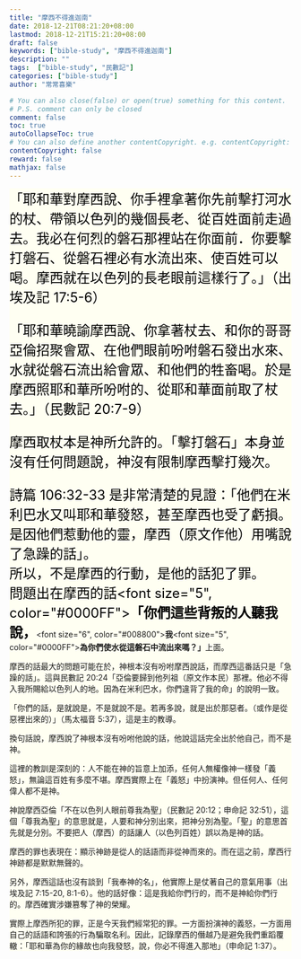 ```yaml
---
title: "摩西不得進迦南"
date: 2018-12-21T08:21:20+08:00
lastmod: 2018-12-21T15:21:20+08:00
draft: false
keywords: ["bible-study", "摩西不得進迦南"]
description: ""
tags:  ["bible-study", "民數記"]
categories: ["bible-study"]
author: "常常喜樂"

# You can also close(false) or open(true) something for this content.
# P.S. comment can only be closed
comment: false
toc: true
autoCollapseToc: true
# You can also define another contentCopyright. e.g. contentCopyright: "This is another copyright."
contentCopyright: false
reward: false
mathjax: false
---
```


<div style="background-color:#FFFFF2"><font size="5", color="#000000">
「耶和華對摩西說、你手裡拿著你先前擊打河水的杖、帶領以色列的幾個長老、從百姓面前走過去。我必在何烈的磐石那裡站在你面前．你要擊打磐石、從磐石裡必有水流出來、使百姓可以喝。摩西就在以色列的長老眼前這樣行了。」（出埃及記 17:5-6）<p>

「耶和華曉諭摩西說、你拿著杖去、和你的哥哥亞倫招聚會眾、在他們眼前吩咐磐石發出水來、水就從磐石流出給會眾、和他們的牲畜喝。於是摩西照耶和華所吩咐的、從耶和華面前取了杖去。」（民數記 20:7-9）<p>

摩西取杖本是神所允許的。「擊打磐石」本身並沒有任何問題說，神沒有限制摩西擊打幾次。<p>

詩篇 106:32-33 是非常清楚的見證：「他們在米利巴水又叫耶和華發怒，甚至摩西也受了虧損。是因他們惹動他的靈，摩西（原文作他）用嘴說了急躁的話」。<br>
所以，不是摩西的行動，是他的話犯了罪。<br>
問題出在摩西的話<font size="5", color="#0000FF"><b>「你們這些背叛的人聽我說，</b></font><font size="6", color="#008800"><b>我</b></font><font size="5", color="#0000FF"><b>為你們使水從這磐石中流出來嗎？」</b></font>上面。<p>

摩西的話最大的問題可能在於，神根本沒有吩咐摩西說話，而摩西這番話只是「急躁的話」。這與民數記 20:24「亞倫要歸到他列祖（原文作本民）那裡。他必不得入我所賜給以色列人的地。因為在米利巴水，你們違背了我的命」的說明一致。<p>

「你們的話，是就說是，不是就說不是。若再多說，就是出於那惡者。（或作是從惡裡出來的）」（馬太福音 5:37），這是主的教導。<p>

換句話說，摩西說了神根本沒有吩咐他說的話，他說這話完全出於他自己，而不是神。<p>

這裡的教訓是深刻的：人不能在神的旨意上加添，任何人無權像神一樣發「義怒」，無論這百姓有多麼不堪。摩西實際上在「義怒」中扮演神。但任何人、任何偉人都不是神。<p>

神說摩西亞倫「不在以色列人眼前尊我為聖」（民數記 20:12；申命記 32:51），這個「尊我為聖」的意思就是，人要和神分別出來，把神分別為聖。「聖」的意思首先就是分別。不要把人（摩西）的話讓人（以色列百姓）誤以為是神的話。<p>

摩西的罪也表現在：顯示神跡是從人的話語而非從神而來的。而在這之前，摩西行神跡都是默默無聲的。<p>

另外，摩西這話也沒有談到「我奉神的名」，他實際上是仗著自己的意氣用事（出埃及記 7:15-20, 8:1-6）。他的話好像：這是我給你們行的，而不是神給你們行的。摩西確實涉嫌篡奪了神的榮耀。<p>

實際上摩西所犯的罪，正是今天我們經常犯的罪。一方面扮演神的義怒，一方面用自己的話語和誇張的行為騙取名利。因此，記錄摩西的僭越乃是避免我們重蹈覆轍：「耶和華為你的緣故也向我發怒，說，你必不得進入那地」（申命記 1:37）。
</font>
</div>
